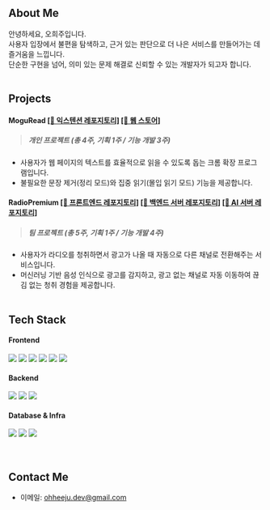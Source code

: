 ## About Me

안녕하세요, 오희주입니다.<br/>
사용자 입장에서 불편을 탐색하고, 근거 있는 판단으로 더 나은 서비스를 만들어가는 데 즐거움을 느낍니다. <br/>
단순한 구현을 넘어, 의미 있는 문제 해결로 신뢰할 수 있는 개발자가 되고자 합니다.
<br/><br/>

## Projects
#### MoguRead [[🔗 익스텐션 레포지토리]](https://github.com/faber-h/mogu-read-extension) [[🔗 웹 스토어]](https://chromewebstore.google.com/detail/moguread/piodkkdmmaiecddadolahbiohgnfkdmp?hl=ko&utm_source=ext_sidebar)
> ##### 개인 프로젝트 (총 4주, 기획 1주 / 기능 개발 3주)

- 사용자가 웹 페이지의 텍스트를 효율적으로 읽을 수 있도록 돕는 크롬 확장 프로그램입니다.<br />
- 불필요한 문장 제거(정리 모드)와 집중 읽기(몰입 읽기 모드) 기능을 제공합니다.

#### RadioPremium [[🔗 프론트엔드 레포지토리]](https://github.com/Radio-Premium/radio-premium-fe) [[🔗 백엔드 서버 레포지토리]](https://github.com/Radio-Premium/radio-premium-be)  [[🔗 AI 서버 레포지토리]](https://github.com/Radio-Premium/radio-premium-ai)
> ##### 팀 프로젝트 (총 5주, 기획 1주 / 기능 개발 4주)

- 사용자가 라디오를 청취하면서 광고가 나올 때 자동으로 다른 채널로 전환해주는 서비스입니다.
- 머신러닝 기반 음성 인식으로 광고를 감지하고, 광고 없는 채널로 자동 이동하여 끊김 없는 청취 경험을 제공합니다.
<br/><br/>

## Tech Stack
#### Frontend
<div style="text-align: left;">
  <img src="https://img.shields.io/badge/JavaScript-F7DF1E?style=for-the-badge&logo=JavaScript&logoColor=black">
  <img src="https://img.shields.io/badge/React-61DAFB?style=for-the-badge&logo=React&logoColor=black">
  <img src="https://img.shields.io/badge/Zustand-553830?style=for-the-badge&logo=Zustand&logoColor=white">
  <img src="https://img.shields.io/badge/TailwindCSS-06B6D4?style=for-the-badge&logo=TailwindCSS&logoColor=white">
  <img src="https://img.shields.io/badge/jQuery-0769AD?style=for-the-badge&logo=jQuery&logoColor=white">
  <img src="https://img.shields.io/badge/JSP-007396?style=for-the-badge&logo=java&logoColor=white">
</div>

#### Backend
<div style="text-align: left;"> 
  <img src="https://img.shields.io/badge/Java-007396?style=for-the-badge&logo=OpenJDK&logoColor=white"/>
  <img src="https://img.shields.io/badge/Node.js-339933?style=for-the-badge&logo=nodedotjs&logoColor=white"/>
  <img src="https://img.shields.io/badge/Express-000000?style=for-the-badge&logo=express&logoColor=white"/>
</div>

#### Database & Infra
<div style="text-align: left;">
  <img src="https://img.shields.io/badge/MariaDB-003545?style=for-the-badge&logo=mariadb&logoColor=white"/>
  <img src="https://img.shields.io/badge/PostgreSQL-4169E1?style=for-the-badge&logo=postgresql&logoColor=white"/>
  <img src="https://img.shields.io/badge/Supabase-3ECF8E?style=for-the-badge&logo=supabase&logoColor=white"/>
</div>
<br/><br/>

## Contact Me
- 이메일: ohheeju.dev@gmail.com
